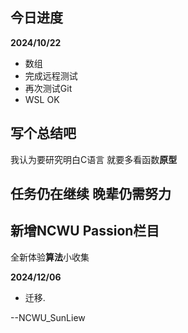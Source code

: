 ## 今日进度

**2024/10/22**

- 数组
- 完成远程测试
- 再次测试Git
- WSL OK

## 写个总结吧
我认为要研究明白C语言
就要多看函数**原型**  

## 任务仍在继续 晚辈仍需努力


## 新增NCWU Passion栏目
全新体验**算法**小收集


**2024/12/06**
- 迁移.

--NCWU_SunLiew
